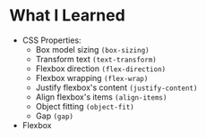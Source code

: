 # What I Learned
- CSS Properties:
	- Box model sizing `(box-sizing)`
	- Transform text `(text-transform)`
	- Flexbox direction `(flex-direction)`
	- Flexbox wrapping `(flex-wrap)`
	- Justify flexbox's content `(justify-content)`
	- Align flexbox's items `(align-items)`
	- Object fitting `(object-fit)`
	- Gap `(gap)`
- Flexbox